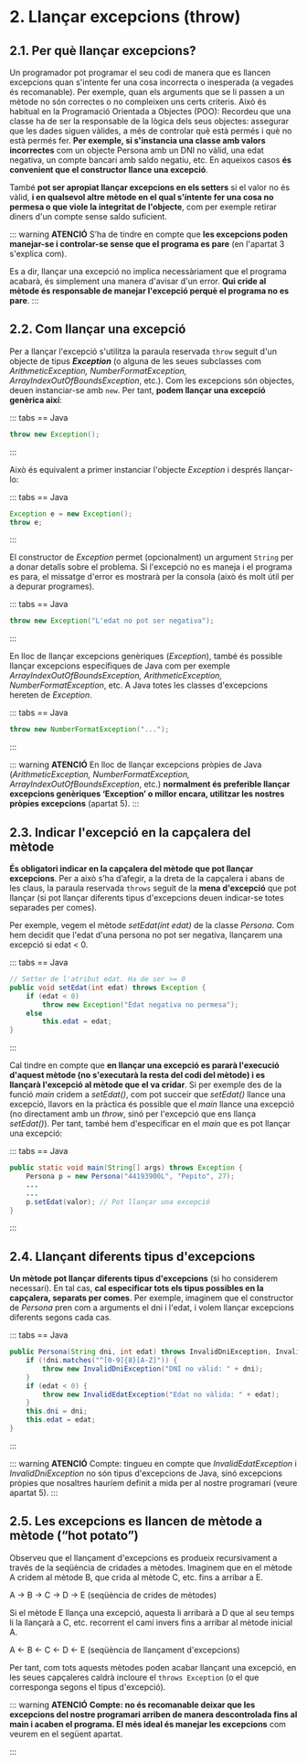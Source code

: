 # 2. Llançar excepcions (throw)

## 2.1. Per què llançar excepcions?

Un programador pot programar el seu codi de manera que es llancen excepcions quan s'intente fer una cosa incorrecta o inesperada (a vegades és recomanable). Per exemple, quan els arguments que se li passen a un mètode no són correctes o no compleixen uns certs criteris. Això és habitual en la Programació Orientada a Objectes (POO): Recordeu que una classe ha de ser la responsable de la lògica dels seus objectes: assegurar que les dades siguen vàlides, a més de controlar què està permés i què no està permés fer. **Per exemple, si s'instancia una classe amb valors incorrectes** com un objecte Persona amb un DNI no vàlid, una edat negativa, un compte bancari amb saldo negatiu, etc. En aqueixos casos **és convenient que el constructor llance una excepció**.

També **pot ser apropiat llançar excepcions en els setters** si el valor no és vàlid, **i en qualsevol altre mètode en el qual s'intente fer una cosa no permesa o que viole la integritat de l'objecte**, com per exemple retirar diners d'un compte sense saldo suficient.

::: warning **ATENCIÓ**
S’ha de tindre en compte que **les excepcions poden manejar-se i controlar-se sense que el programa es pare** (en l'apartat 3 s'explica com).

Es a dir, llançar una excepció no implica necessàriament que el programa acabarà, és simplement una manera d'avisar d'un error. **Qui cride al mètode és responsable de manejar l'excepció perquè el programa no es pare**.
:::

## 2.2. Com llançar una excepció

Per a llançar l'excepció s'utilitza la paraula reservada `throw` seguit d'un objecte de tipus ***Exception*** (o alguna de les seues subclasses com *ArithmeticException, NumberFormatException, ArrayIndexOutOfBoundsException*, etc.). Com les excepcions són objectes, deuen instanciar-se amb `new`. Per tant, **podem llançar una excepció genèrica així**:

::: tabs
== Java

```java
throw new Exception();
```

:::

Això és equivalent a primer instanciar l'objecte *Exception* i després llançar-lo:

::: tabs
== Java

```java
Exception e = new Exception();
throw e;
```

:::

El constructor de *Exception* permet (opcionalment) un argument `String` per a donar detalls sobre el problema. Si l'excepció no es maneja i el programa es para, el missatge d'error es mostrarà per la consola (això és molt útil per a depurar programes).

::: tabs
== Java

```java
throw new Exception("L'edat no pot ser negativa");
```

:::

En lloc de llançar excepcions genèriques (*Exception*), també és possible llançar excepcions específiques de Java com per exemple *ArrayIndexOutOfBoundsException, ArithmeticException, NumberFormatException*, etc. A Java totes les classes d'excepcions hereten de *Exception*.

::: tabs
== Java

```java
throw new NumberFormatException("...");
```

:::

::: warning **ATENCIÓ**
En lloc de llançar excepcions pròpies de Java (*ArithmeticException, NumberFormatException, ArrayIndexOutOfBoundsException*, etc.) **normalment és preferible llançar excepcions genèriques ‘Exception’ o millor encara, utilitzar les nostres pròpies excepcions** (apartat 5).
:::

## 2.3. Indicar l'excepció en la capçalera del mètode

**És obligatori indicar en la capçalera del mètode que pot llançar excepcions**. Per a això s’ha d’afegir, a la dreta de la capçalera i abans de les claus, la paraula reservada `throws` seguit de la **mena d'excepció** que pot llançar (si pot llançar diferents tipus d'excepcions deuen indicar-se totes separades per comes).

Per exemple, vegem el mètode *setEdat(int edat)* de la classe *Persona*. Com hem decidit que l'edat d'una persona no pot ser negativa, llançarem una excepció si edat < 0.

::: tabs
== Java

```java
// Setter de l'atribut edat. Ha de ser >= 0
public void setEdat(int edat) throws Exception {
    if (edat < 0)
        throw new Exception("Edat negativa no permesa");
    else
        this.edat = edat;
}
```

:::

Cal tindre en compte que **en llançar una excepció es pararà l'execució d'aquest mètode (no s'executarà la resta del codi del mètode) i es llançarà l'excepció al mètode que el va cridar**. Si per exemple des de la funció *main* cridem a *setEdat()*, com pot succeir que *setEdat()* llance una excepció, llavors en la pràctica és possible que el *main* llance una excepció (no directament amb un *throw*, sinó per l'excepció que ens llança *setEdat()*). Per tant, també hem d'especificar en el *main* que es pot llançar una excepció:

::: tabs
== Java

```java
public static void main(String[] args) throws Exception {
    Persona p = new Persona("44193900L", "Pepito", 27);
    ...
    ...
    p.setEdat(valor); // Pot llançar una excepció
}
```

:::

## 2.4. Llançant diferents tipus d'excepcions

**Un mètode pot llançar diferents tipus d'excepcions** (si ho considerem necessari). En tal cas, **cal especificar tots els tipus possibles en la capçalera, separats per comes**. Per exemple, imaginem que el constructor de *Persona* pren com a arguments el dni i l'edat, i volem llançar excepcions diferents segons cada cas.

::: tabs
== Java

```java
public Persona(String dni, int edat) throws InvalidDniException, InvalidEdatException {
    if (!dni.matches("^[0-9]{8}[A-Z]")) {
        throw new InvalidDniException("DNI no vàlid: " + dni);
    }
    if (edat < 0) {
        throw new InvalidEdatException("Edat no vàlida: " + edat);
    }
    this.dni = dni;
    this.edat = edat;
}
```

:::

::: warning **ATENCIÓ**
Compte: tingueu en compte que *InvalidEdatException* i *InvalidDniException* no són tipus d'excepcions de Java, sinó excepcions pròpies que nosaltres hauríem definit a mida per al nostre programari (veure apartat 5).
:::

## 2.5. Les excepcions es llancen de mètode a mètode (“hot potato”)

Observeu que el llançament d'excepcions es produeix recursivament a través de la seqüència de cridades a mètodes. Imaginem que en el mètode A cridem al mètode B, que crida al mètode C, etc. fins a arribar a E.

A → B → C → D → E (seqüència de crides de mètodes)

Si el mètode E llança una excepció, aquesta li arribarà a D que al seu temps li la llançarà a C, etc. recorrent el camí invers fins a arribar al mètode inicial A.

A ← B ← C ← D ← E (seqüència de llançament d'excepcions)

Per tant, com tots aquests mètodes poden acabar llançant una excepció, en les seues capçaleres caldrà incloure el `throws Exception` (o el que corresponga segons el tipus d'excepció).

::: warning **ATENCIÓ**
**Compte: no és recomanable deixar que les excepcions del nostre programari arriben de manera descontrolada fins al main i acaben el programa. El més ideal és manejar les excepcions** com veurem en el següent apartat.

:::
